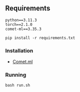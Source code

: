
## Requirements
```
python==3.11.3
torch==2.1.0
comet-ml==3.35.3
```
```
pip install -r requirements.txt
```
### Installation
- [Comet.ml](https://www.comet.ml/docs/python-sdk/advanced/)
### Running
```
bash run.sh
```
